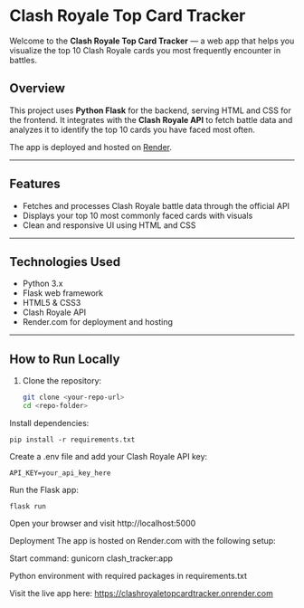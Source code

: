 # Clash Royale Top Card Tracker

Welcome to the **Clash Royale Top Card Tracker** — a web app that helps you visualize the top 10 Clash Royale cards you most frequently encounter in battles.

## Overview

This project uses **Python Flask** for the backend, serving HTML and CSS for the frontend. It integrates with the **Clash Royale API** to fetch battle data and analyzes it to identify the top 10 cards you have faced most often.

The app is deployed and hosted on [Render](https://clashroyaletopcardtracker.onrender.com).

---

## Features

- Fetches and processes Clash Royale battle data through the official API
- Displays your top 10 most commonly faced cards with visuals
- Clean and responsive UI using HTML and CSS

---

## Technologies Used

- Python 3.x
- Flask web framework
- HTML5 & CSS3
- Clash Royale API
- Render.com for deployment and hosting

---

## How to Run Locally

1. Clone the repository:
   ```bash
   git clone <your-repo-url>
   cd <repo-folder>

Install dependencies:

    pip install -r requirements.txt

Create a .env file and add your Clash Royale API key:

    API_KEY=your_api_key_here

Run the Flask app:

    flask run

Open your browser and visit http://localhost:5000

Deployment
The app is hosted on Render.com with the following setup:

Start command: gunicorn clash_tracker:app

Python environment with required packages in requirements.txt

Visit the live app here: https://clashroyaletopcardtracker.onrender.com